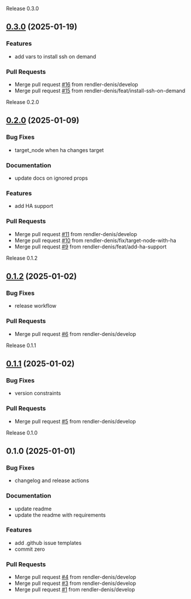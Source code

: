 
<a name="0.3.0">Release 0.3.0</a>
## [0.3.0](https://github.com/rendler-denis/tf-proxmox-mod/compare/0.2.0...0.3.0) (2025-01-19)

### Features

* add vars to install ssh on demand

### Pull Requests

* Merge pull request [#16](https://github.com/rendler-denis/tf-proxmox-mod/issues/16) from rendler-denis/develop
* Merge pull request [#15](https://github.com/rendler-denis/tf-proxmox-mod/issues/15) from rendler-denis/feat/install-ssh-on-demand


<a name="0.2.0">Release 0.2.0</a>
## [0.2.0](https://github.com/rendler-denis/tf-proxmox-mod/compare/0.1.2...0.2.0) (2025-01-09)

### Bug Fixes

* target_node when ha changes target

### Documentation

* update docs on ignored props

### Features

* add HA support

### Pull Requests

* Merge pull request [#11](https://github.com/rendler-denis/tf-proxmox-mod/issues/11) from rendler-denis/develop
* Merge pull request [#10](https://github.com/rendler-denis/tf-proxmox-mod/issues/10) from rendler-denis/fix/target-node-with-ha
* Merge pull request [#9](https://github.com/rendler-denis/tf-proxmox-mod/issues/9) from rendler-denis/feat/add-ha-support


<a name="0.1.2">Release 0.1.2</a>
## [0.1.2](https://github.com/rendler-denis/tf-proxmox-mod/compare/0.1.1...0.1.2) (2025-01-02)

### Bug Fixes

* release workflow

### Pull Requests

* Merge pull request [#6](https://github.com/rendler-denis/tf-proxmox-mod/issues/6) from rendler-denis/develop


<a name="0.1.1">Release 0.1.1</a>
## [0.1.1](https://github.com/rendler-denis/tf-proxmox-mod/compare/0.1.0...0.1.1) (2025-01-02)

### Bug Fixes

* version constraints

### Pull Requests

* Merge pull request [#5](https://github.com/rendler-denis/tf-proxmox-mod/issues/5) from rendler-denis/develop


<a name="0.1.0">Release 0.1.0</a>
## 0.1.0 (2025-01-01)

### Bug Fixes

* changelog and release actions

### Documentation

* update readme
* update the readme with requirements

### Features

* add .github issue templates
* commit zero

### Pull Requests

* Merge pull request [#4](https://github.com/rendler-denis/tf-proxmox-mod/issues/4) from rendler-denis/develop
* Merge pull request [#3](https://github.com/rendler-denis/tf-proxmox-mod/issues/3) from rendler-denis/develop
* Merge pull request [#1](https://github.com/rendler-denis/tf-proxmox-mod/issues/1) from rendler-denis/develop

